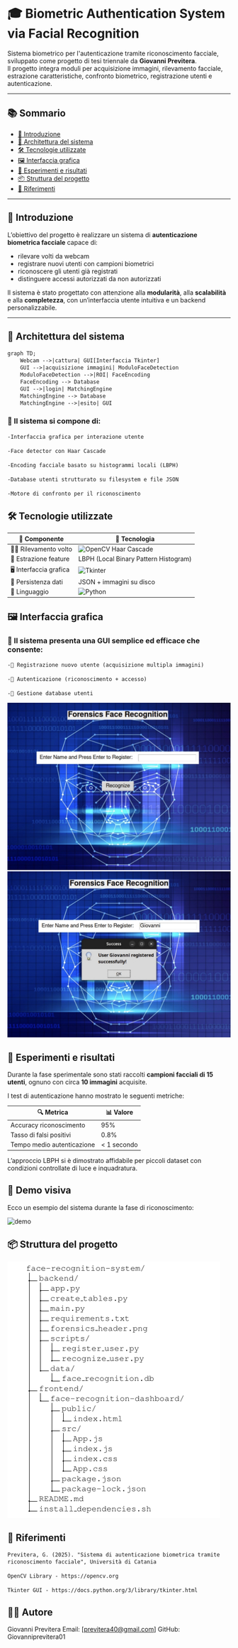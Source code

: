 # 🎓 Biometric Authentication System via Facial Recognition

Sistema biometrico per l'autenticazione tramite riconoscimento facciale, sviluppato come progetto di tesi triennale da **Giovanni Previtera**.  
Il progetto integra moduli per acquisizione immagini, rilevamento facciale, estrazione caratteristiche, confronto biometrico, registrazione utenti e autenticazione.

---

## 📚 Sommario

- [🧠 Introduzione](#introduzione)
- [🔧 Architettura del sistema](#architettura-del-sistema)
- [🛠 Tecnologie utilizzate](#tecnologie-utilizzate)
- [🖼️ Interfaccia grafica](#interfaccia-grafica)
- [🧪 Esperimenti e risultati](#esperimenti-e-risultati)
- [📦 Struttura del progetto](#struttura-del-progetto)
- [📎 Riferimenti](#riferimenti)

---

## 🧠 Introduzione

L’obiettivo del progetto è realizzare un sistema di **autenticazione biometrica facciale** capace di:
- rilevare volti da webcam
- registrare nuovi utenti con campioni biometrici
- riconoscere gli utenti già registrati
- distinguere accessi autorizzati da non autorizzati

Il sistema è stato progettato con attenzione alla **modularità**, alla **scalabilità** e alla **completezza**, con un’interfaccia utente intuitiva e un backend personalizzabile.

---

## 🔧 Architettura del sistema

```mermaid
graph TD;
    Webcam -->|cattura| GUI[Interfaccia Tkinter]
    GUI -->|acquisizione immagini| ModuloFaceDetection
    ModuloFaceDetection -->|ROI| FaceEncoding
    FaceEncoding --> Database
    GUI -->|login| MatchingEngine
    MatchingEngine --> Database
    MatchingEngine -->|esito| GUI
```

### 📌 Il sistema si compone di:

    -Interfaccia grafica per interazione utente

    -Face detector con Haar Cascade

    -Encoding facciale basato su histogrammi locali (LBPH)

    -Database utenti strutturato su filesystem e file JSON

    -Motore di confronto per il riconoscimento

## 🛠 Tecnologie utilizzate

| 🧩 Componente         | 🔧 Tecnologia                                 |
|----------------------|-----------------------------------------------|
| 🕵️‍♂️ Rilevamento volto   | ![OpenCV](https://img.shields.io/badge/OpenCV-5C3EE8?logo=opencv&logoColor=white&style=flat) Haar Cascade |
| 🧠 Estrazione feature | LBPH (Local Binary Pattern Histogram)        |
| 🖥️ Interfaccia grafica  | ![Tkinter](https://img.shields.io/badge/Tkinter-1E90FF?style=flat)                        |
| 💾 Persistenza dati    | JSON + immagini su disco                     |
| 🐍 Linguaggio          | ![Python](https://img.shields.io/badge/Python-3.x-yellow?logo=python&logoColor=white&style=flat) |


## 🖼️ Interfaccia grafica

### 📌 Il sistema presenta una GUI semplice ed efficace che consente:

    -👤 Registrazione nuovo utente (acquisizione multipla immagini)

    -🔐 Autenticazione (riconoscimento + accesso)

    -📂 Gestione database utenti



![Registrazione](menu.jpg)
![Riconoscimento](menu1.jpg)

   
## 🧪 Esperimenti e risultati

Durante la fase sperimentale sono stati raccolti **campioni facciali di 15 utenti**, ognuno con circa **10 immagini** acquisite.

I test di autenticazione hanno mostrato le seguenti metriche:

| 🔍 Metrica                 | 📊 Valore    |
|---------------------------|-------------|
| Accuracy riconoscimento   | 95%         |
| Tasso di falsi positivi   | 0.8%        |
| Tempo medio autenticazione | < 1 secondo |

L’approccio LBPH si è dimostrato affidabile per piccoli dataset con condizioni controllate di luce e inquadratura.

## 🎥 Demo visiva

Ecco un esempio del sistema durante la fase di riconoscimento:

![demo](output.gif)

## 📦 Struttura del progetto
![struttura](structure.png)

## 📎 Riferimenti

    Previtera, G. (2025). "Sistema di autenticazione biometrica tramite riconoscimento facciale", Università di Catania

    OpenCV Library - https://opencv.org

    Tkinter GUI - https://docs.python.org/3/library/tkinter.html

## 👨‍💻 Autore

Giovanni Previtera
Email: [previtera40@gmail.com]
GitHub: Giovanniprevitera01
